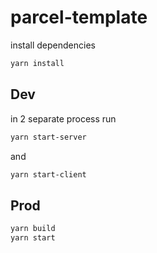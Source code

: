 # parcel-template

install dependencies

```sh
yarn install
```

## Dev

in 2 separate process run

```sh
yarn start-server
```

and

```sh
yarn start-client
```

## Prod

```sh
yarn build
yarn start
```